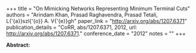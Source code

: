 +++
title = "On Mimicking Networks Representing Minimum Terminal Cuts"
authors = "Arindam Khan, Prasad Raghavendra, Prasad Tetali, L{\'{a}}szl{\'{o}} A. V{\'{e}}gh"
paper_link = "http://arxiv.org/abs/1207.6371"
publication_details = "CoRR, abs/1207.6371, 2012, url: <a href='http://arxiv.org/abs/1207.6371' target='_blank'>http://arxiv.org/abs/1207.6371</a>."
conference_date = "2012"
notes = ""
+++

<b>Abstract:</b>
